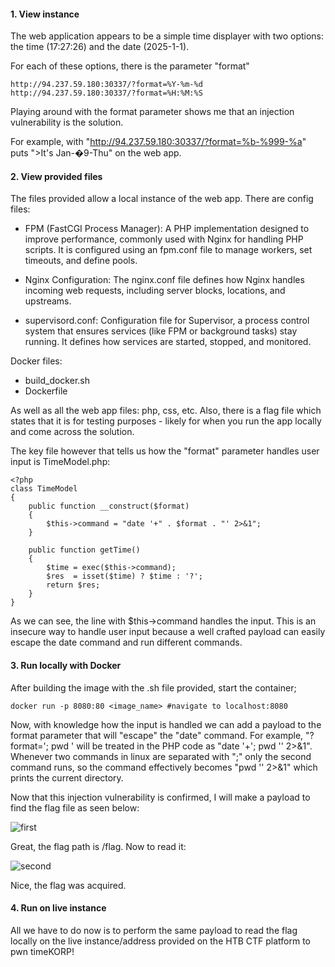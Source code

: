 #### 1. View instance

The web application appears to be a simple time displayer with two options: the time (17:27:26) and the date (2025-1-1).

For each of these options, there is the parameter "format"

```
http://94.237.59.180:30337/?format=%Y-%m-%d
http://94.237.59.180:30337/?format=%H:%M:%S
```

Playing around with the format parameter shows me that an injection vulnerability is the solution.

For example, with "http://94.237.59.180:30337/?format=%b-%999-%a" puts ">It's Jan-�9-Thu" on the web app.

#### 2. View provided files

The files provided allow a local instance of the web app. There are config files: 

- FPM (FastCGI Process Manager): A PHP implementation designed to improve performance, commonly used with Nginx for handling PHP scripts. It is configured using an fpm.conf file to manage workers, set timeouts, and define pools.

- Nginx Configuration: The nginx.conf file defines how Nginx handles incoming web requests, including server blocks, locations, and upstreams.

- supervisord.conf: Configuration file for Supervisor, a process control system that ensures services (like FPM or background tasks) stay running. It defines how services are started, stopped, and monitored.

Docker files:

- build_docker.sh
- Dockerfile

As well as all the web app files: php, css, etc.
Also, there is a flag file which states that it is for testing purposes - likely for when you run the app locally and come across the solution.

The key file however that tells us how the "format" parameter handles user input is TimeModel.php:

```
<?php
class TimeModel
{
    public function __construct($format)
    {
        $this->command = "date '+" . $format . "' 2>&1";
    }

    public function getTime()
    {
        $time = exec($this->command);
        $res  = isset($time) ? $time : '?';
        return $res;
    }
}
```

As we can see, the line with $this->command handles the input. This is an insecure way to handle user input because a well crafted payload can easily escape the date command and run different commands.

#### 3. Run locally with Docker

After building the image with the .sh file provided, start the container;

```
docker run -p 8080:80 <image_name> #navigate to localhost:8080
```

Now, with knowledge how the input is handled we can add a payload to the format parameter that will "escape" the "date" command. For example, "?format='; pwd ' will be treated in the PHP code as "date '+'; pwd '' 2>&1". Whenever two commands in linux are separated with ";" only the second command runs, so the command effectively becomes "pwd '' 2>&1" which prints the current directory.

Now that this injection vulnerability is confirmed, I will make a payload to find the flag file as seen below:

![first](https://github.com/user-attachments/assets/ea956474-1cea-436d-a872-0281c54bdcf7)

Great, the flag path is /flag. Now to read it:

![second](https://github.com/user-attachments/assets/59f6a45e-10ac-479c-823e-6657cb2d126d)

Nice, the flag was acquired.

#### 4. Run on live instance

All we have to do now is to perform the same payload to read the flag locally on the live instance/address provided on the HTB CTF platform to pwn timeKORP!

